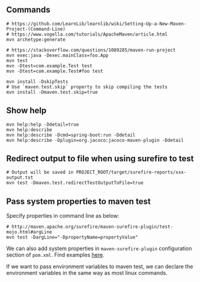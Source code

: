 ## Commands

```
# https://github.com/LearnLib/learnlib/wiki/Setting-Up-a-New-Maven-Project-(Command-Line)
# https://www.vogella.com/tutorials/ApacheMaven/article.html
mvn archetype:generate

# https://stackoverflow.com/questions/1089285/maven-run-project
mvn exec:java -Dexec.mainClass=foo.App
mvn test
mvn -Dtest=com.example.Test test
mvn -Dtest=com.example.Test#foo test

mvn install -DskipTests
# Use `maven.test.skip` property to skip compiling the tests
mvn install -Dmaven.test.skip=true
```

## Show help

```
mvn help:help -Ddetail=true
mvn help:describe
mvn help:describe -Dcmd=spring-boot:run -Ddetail
mvn help:describe -Dplugin=org.jacoco:jacoco-maven-plugin -Ddetail
```

## Redirect output to file when using surefire to test

```
# Output will be saved in PROJECT_ROOT/target/surefire-reports/xxx-output.txt
mvn test -Dmaven.test.redirectTestOutputToFile=true
```

## Pass system properties to maven test

Specify properties in command line as below:

```
# http://maven.apache.org/surefire/maven-surefire-plugin/test-mojo.html#argLine
mvn test -DargLine="-DpropertyName=propertyValue"
```

We can also add system properties in `maven-surefire-plugin` configuration
section of `pom.xml`. Find examples
[here](https://maven.apache.org/surefire/maven-surefire-plugin/examples/system-properties.html).

If we want to pass environment variables to maven test, we can declare the
environment variables in the same way as most linux commands.
